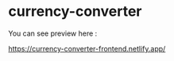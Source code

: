 # currency-converter

You can see preview here :

 https://currency-converter-frontend.netlify.app/
